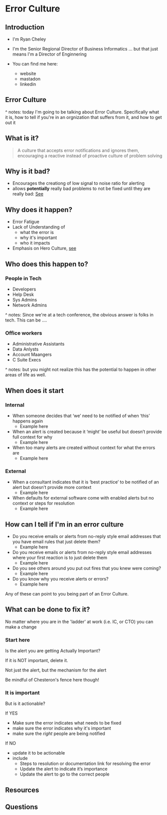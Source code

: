 # Error Culture

## Introduction

- I'm Ryan Cheley
- I'm the Senior Regional Director of Business Informatics ... but that just means I'm a Director of Enginnering
- You can find me here:

    - website
    - mastadon
    - linkedin

## Error Culture

^ notes: today I'm going to be talking about Error Culture. Specifically what it is, how to tell if you're in an orgnization that suffers from it, and how to get out it

## What is it?

> A culture that accepts error notifications and ignores them, encouraging a reactive instead of proactive culture of problem solving

## Why is it bad? 

- Encourages the creationg of low signal to noise ratio for alerting
- allows **potentially** really bad problems to not be fixed until they are really bad: [See](https://miro.medium.com/v2/resize:fit:854/format:webp/1*QQvTuD-5AH2NKdh1_B_teQ.jpeg)

## Why does it happen?

- Error Fatigue
- Lack of Understanding of 
    - what the error is
    - why it's important
    - who it impacts
- Emphasis on Hero Culture, [see](https://naksecurity.medium.com/the-detriments-of-hero-culture-3fc455963d6e)

## Who does this happen to?

### People in Tech

- Developers
- Help Desk
- Sys Admins
- Network Admins

^ notes: Since we're at a tech conference, the obvious answer is folks in tech. This can be ....

### Office workers

- Administrative Assistants
- Data Anlysts
- Account Maangers
- C Suite Execs

^ notes: but you might not realize this has the potential to happen in other areas of life as well. 

## When does it start

### Internal

- When someone decides that ‘we’ need to be notified of when ‘this’ happens again
    - Example here
- When an alert is created because it ‘might’ be useful but doesn’t provide full context for why
    - Example here
- When too many alerts are created without context for what the errors are
    - Example here

### External

- When a consultant indicates that it is ‘best practice’ to be notified of an alert but doesn’t provide more context
    - Example here
- When defaults for external software come with enabled alerts but no context or steps for resolution
    - Example here

## How can I tell if I'm in an error culture

- Do you receive emails or alerts from no-reply style email addresses that you have email rules that just delete them?
    - Example here
- Do you receive emails or alerts from no-reply style email addresses where your first reaction is to just delete them
    - Example here
- Do you see others around you put out fires that you knew were coming?
    - Example here
- Do you know why you receive alerts or errors? 
    - Example here

Any of these can point to you being part of an Error Culture.

## What can be done to fix it? 

No matter where you are in the 'ladder' at work (i.e. IC, or CTO) you can make a change

### Start here

Is the alert you are getting Actually Important? 

If it is NOT important, delete it.

Not just the alert, but the mechanism for the alert

Be mindful of Chesteron's fence here though! 

### It is important

But is it actionable? 

If YES

- Make sure the error indicates what needs to be fixed
- make sure the error indicates why it's important
- make sure the *right* people are being notified

If NO

- update it to be actionable
- include
    - Steps to resolution or documentation link for resolving the error
    - Update the alert to indicate it’s importance
    - Update the alert to go to the correct people

## Resources

## Questions

